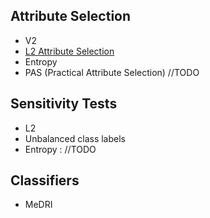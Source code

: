 

## Attribute Selection
* V2
* [L2 Attribute Selection](./docs/L2.md "L2 Attribute Selection")
* Entropy
* PAS (Practical Attribute Selection) //TODO

## Sensitivity Tests
* L2
* Unbalanced class labels
* Entropy : //TODO

## Classifiers
* MeDRI